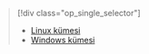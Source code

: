 > [!div class="op_single_selector"]
> * [Linux kümesi](../articles/hdinsight/hdinsight-hbase-tutorial-get-started-linux.md)
> * [Windows kümesi](../articles/hdinsight/hdinsight-hbase-tutorial-get-started.md)
> 
> 



<!--HONumber=Nov16_HO2-->


